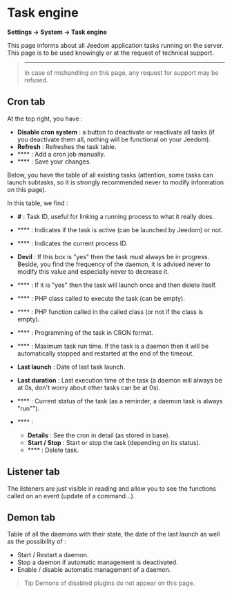 # Task engine
**Settings → System → Task engine**

This page informs about all Jeedom application tasks running on the server.
This page is to be used knowingly or at the request of technical support.

> ****
>
> In case of mishandling on this page, any request for support may be refused.

## Cron tab

At the top right, you have :

- **Disable cron system** : a button to deactivate or reactivate all tasks (if you deactivate them all, nothing will be functional on your Jeedom).
- **Refresh** : Refreshes the task table.
- **** : Add a cron job manually.
- **** : Save your changes.

Below, you have the table of all existing tasks (attention, some tasks can launch subtasks, so it is strongly recommended never to modify information on this page).

In this table, we find :

- **#** : Task ID, useful for linking a running process to what it really does.
- **** : Indicates if the task is active (can be launched by Jeedom) or not.
- **** : Indicates the current process ID.
- **Devil** : If this box is &quot;yes&quot; then the task must always be in progress. Beside, you find the frequency of the daemon, it is advised never to modify this value and especially never to decrease it.
- **** : If it is &quot;yes&quot; then the task will launch once and then delete itself.
- **** : PHP class called to execute the task (can be empty).
- **** : PHP function called in the called class (or not if the class is empty).
- **** : Programming of the task in CRON format.
- **** : Maximum task run time. If the task is a daemon then it will be automatically stopped and restarted at the end of the timeout.
- **Last launch** : Date of last task launch.
- **Last duration** : Last execution time of the task (a daemon will always be at 0s, don't worry about other tasks can be at 0s).
- **** : Current status of the task (as a reminder, a daemon task is always "run"").

- **** :
    - **Details** : See the cron in detail (as stored in base).
    - **Start / Stop** : Start or stop the task (depending on its status).
    - **** : Delete task.


## Listener tab

The listeners are just visible in reading and allow you to see the functions called on an event (update of a command...).

## Demon tab

Table of all the daemons with their state, the date of the last launch as well as the possibility of :
- Start / Restart a daemon.
- Stop a daemon if automatic management is deactivated.
- Enable / disable automatic management of a daemon.

> Tip
> Demons of disabled plugins do not appear on this page.